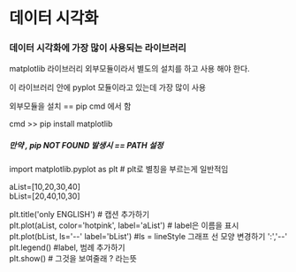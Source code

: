 # 데이터 시각화

### 데이터 시각화에 가장 많이 사용되는 라이브러리
matplotlib 라이브러리
외부모듈이라서 별도의 설치를 하고 사용 해야 한다.

이 라이브러리 안에
    pyplot 모듈이라고 있는데 가장 많이 사용

외부모듈을 설치 == pip
cmd 에서 함

cmd >> pip install matplotlib 
##### 만약 , pip NOT FOUND 발생시 == PATH 설정

import matplotlib.pyplot as plt # plt로 별칭을 부르는게 일반적임

aList=[10,20,30,40]  
bList=[20,40,10,30]


plt.title('only ENGLISH') # 캡션 추가하기  
plt.plot(aList, color='hotpink', label='aList')  # label은 이름을 표시   
plt.plot(bList, ls='--' label='bList') #ls = lineStyle 그래프 선 모양 변경하기 ':','--'  
plt.legend() #label, 범례 추가하기    
plt.show() # 그것을 보여줄래 ? 라는뜻  
